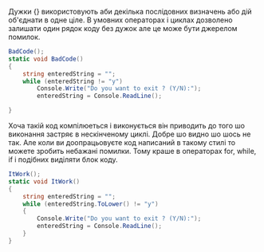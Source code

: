 Дужки {} використовують аби декілька послідовних визначень або дій об'єднати в одне ціле.
В умовних операторах і циклах дозволено залишати один рядок коду без дужок але це може бути джерелом помилок.

```cs
BadCode();
static void BadCode()
{
    string enteredString = "";
    while (enteredString != "y")
        Console.Write("Do you want to exit ? (Y/N):");
        enteredString = Console.ReadLine();

}
```
Хоча такій код компілюеться і виконується він приводить до того шо виконання застряє в нескінченому циклі.
Добре шо видно шо шось не так. Але коли ви доопрацьовуєте код написаний в такому стилі то можете зробить небажані помилки. Тому краше в операторах for, while, if і подібних виділяти блок коду.

```cs
ItWork();
static void ItWork()
{
    string enteredString = "";
    while (enteredString.ToLower() != "y")
    {
        Console.Write("Do you want to exit ? (Y/N):");
        enteredString = Console.ReadLine();
    }
}
```



